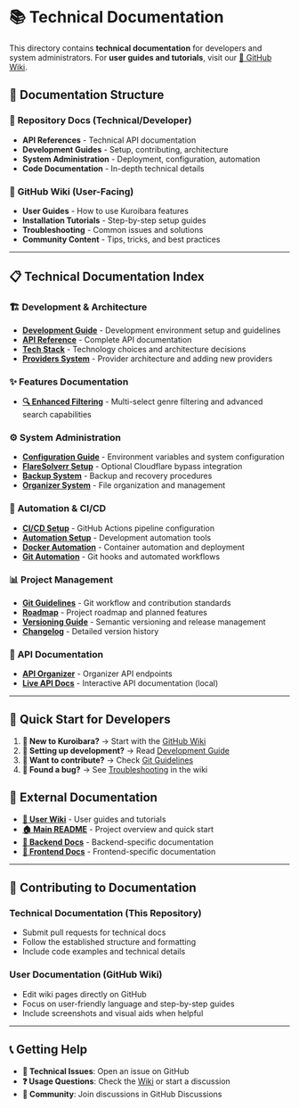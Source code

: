 # 📚 Technical Documentation

This directory contains **technical documentation** for developers and system administrators. For **user guides and tutorials**, visit our [📖 GitHub Wiki](https://github.com/Futs/kuroibara/wiki).

## 🎯 Documentation Structure

### 🔧 **Repository Docs** (Technical/Developer)
- **API References** - Technical API documentation
- **Development Guides** - Setup, contributing, architecture
- **System Administration** - Deployment, configuration, automation
- **Code Documentation** - In-depth technical details

### 📖 **GitHub Wiki** (User-Facing)
- **User Guides** - How to use Kuroibara features
- **Installation Tutorials** - Step-by-step setup guides
- **Troubleshooting** - Common issues and solutions
- **Community Content** - Tips, tricks, and best practices

---

## 📋 Technical Documentation Index

### 🏗️ **Development & Architecture**
- **[Development Guide](DEVELOPMENT.md)** - Development environment setup and guidelines
- **[API Reference](API_REFERENCE.md)** - Complete API documentation
- **[Tech Stack](TECH_STACK.md)** - Technology choices and architecture decisions
- **[Providers System](PROVIDERS.md)** - Provider architecture and adding new providers

### ✨ **Features Documentation**
- **[🔍 Enhanced Filtering](features/Enhanced-Filtering.md)** - Multi-select genre filtering and advanced search capabilities

### ⚙️ **System Administration**
- **[Configuration Guide](CONFIGURATION.md)** - Environment variables and system configuration
- **[FlareSolverr Setup](FLARESOLVERR_SETUP.md)** - Optional Cloudflare bypass integration
- **[Backup System](BACKUP_SYSTEM.md)** - Backup and recovery procedures
- **[Organizer System](ORGANIZER_SYSTEM.md)** - File organization and management

### 🤖 **Automation & CI/CD**
- **[CI/CD Setup](SETUP_CI_CD.md)** - GitHub Actions pipeline configuration
- **[Automation Setup](AUTOMATION_SETUP.md)** - Development automation tools
- **[Docker Automation](DOCKER_AUTOMATION.md)** - Container automation and deployment
- **[Git Automation](GIT_AUTOMATION.md)** - Git hooks and automated workflows

### 📊 **Project Management**
- **[Git Guidelines](GIT_GUIDELINES.md)** - Git workflow and contribution standards
- **[Roadmap](ROADMAP.md)** - Project roadmap and planned features
- **[Versioning Guide](../VERSIONING.md)** - Semantic versioning and release management
- **[Changelog](../CHANGELOG.md)** - Detailed version history

### 🔗 **API Documentation**
- **[API Organizer](API_ORGANIZER.md)** - Organizer API endpoints
- **[Live API Docs](http://localhost:8000/api/docs)** - Interactive API documentation (local)

---

## 🚀 **Quick Start for Developers**

1. **📖 New to Kuroibara?** → Start with the [GitHub Wiki](https://github.com/Futs/kuroibara/wiki)
2. **🔧 Setting up development?** → Read [Development Guide](DEVELOPMENT.md)
3. **🤝 Want to contribute?** → Check [Git Guidelines](GIT_GUIDELINES.md)
4. **🐛 Found a bug?** → See [Troubleshooting](https://github.com/Futs/kuroibara/wiki/Troubleshooting) in the wiki

## 🔗 **External Documentation**

- **[📖 User Wiki](https://github.com/Futs/kuroibara/wiki)** - User guides and tutorials
- **[🏠 Main README](../README.md)** - Project overview and quick start
- **[🔧 Backend Docs](../backend/README.md)** - Backend-specific documentation
- **[🎨 Frontend Docs](../frontend/README.md)** - Frontend-specific documentation

---

## 🤝 **Contributing to Documentation**

### **Technical Documentation** (This Repository)
- Submit pull requests for technical docs
- Follow the established structure and formatting
- Include code examples and technical details

### **User Documentation** (GitHub Wiki)
- Edit wiki pages directly on GitHub
- Focus on user-friendly language and step-by-step guides
- Include screenshots and visual aids when helpful

---

## 📞 **Getting Help**

- **🐛 Technical Issues**: Open an issue on GitHub
- **❓ Usage Questions**: Check the [Wiki](https://github.com/Futs/kuroibara/wiki) or start a discussion
- **💬 Community**: Join discussions in GitHub Discussions
